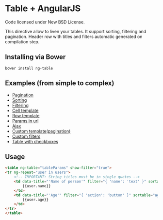 Table + AngularJS
=================
Code licensed under New BSD License.

This directive allow to liven your tables. It support sorting, filtering and pagination.
Header row with titles and filters automatic generated on compilation step.

## Installing via Bower
```
bower install ng-table
```

## Examples (from simple to complex)

* [Pagination](http://esvit.github.io/ng-table/#!/demo1)
* [Sorting](http://esvit.github.io/ng-table/#!/demo3)
* [Filtering](http://esvit.github.io/ng-table/#!/demo4)
* [Cell template](http://esvit.github.io/ng-table/#!/demo8)
* [Row template](http://esvit.github.io/ng-table/#!/demo9)
* [Params in url](http://esvit.github.io/ng-table/#!/demo5)
* [Ajax](http://esvit.github.io/ng-table/#!/demo6)
* [Custom template(pagination)](http://esvit.github.io/ng-table/#!/demo2)
* [Custom filters](http://esvit.github.io/ng-table/#!/demo11)
* [Table with checkboxes](http://esvit.github.io/ng-table/#!/demo10)

## Usage
```html
<table ng-table="tableParams" show-filter="true">
<tr ng-repeat="user in users">
    <!-- IMPORTANT: String titles must be in single quotes -->
    <td data-title="'Name of person'" filter="{ 'name': 'text' }" sortable="name">
        {{user.name}}
    </td>
    <td data-title="'Age'" filter="{ 'action': 'button' }" sortable="age">
        {{user.age}}
    </td>
</tr>
</table>
```